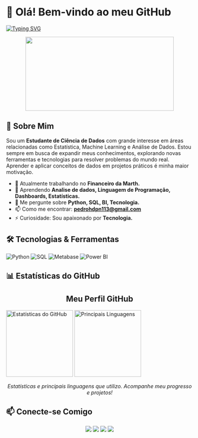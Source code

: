 # 👋 Olá! Bem-vindo ao meu GitHub

[![Typing SVG](https://readme-typing-svg.herokuapp.com?color=%2336BCF7&size=25&center=true&vCenter=true&width=600&lines=Data+Scientist;Business+Intelligence;Metabase)](https://git.io/typing-svg)

<p align="center">
  <img src="https://media.giphy.com/media/qgQUggAC3Pfv687qPC/giphy.gif" width="400" height="200"/>
</p>

## 🚀 Sobre Mim

Sou um **Estudante de Ciência de Dados** com grande interesse em áreas relacionadas como Estatística, Machine Learning e Análise de Dados. Estou sempre em busca de expandir meus conhecimentos, explorando novas ferramentas e tecnologias para resolver problemas do mundo real. Aprender e aplicar conceitos de dados em projetos práticos é minha maior motivação.

- 🔭 Atualmente trabalhando no **Financeiro da Marth.**
- 🌱 Aprendendo **Analise de dados, Linguagem de Programação, Dashboards, Estatísticas.**
- 💬 Me pergunte sobre **Python, SQL, BI, Tecnologia.**
- 📫 Como me encontrar: **pedrohdpn113@gmail.com**
- ⚡ Curiosidade: Sou apaixonado por **Tecnologia.**

## 🛠️ Tecnologias & Ferramentas

![Python](https://img.shields.io/badge/Python-3776AB?style=for-the-badge&logo=python&logoColor=white)
![SQL](https://img.shields.io/badge/SQL-%232F6CFF?style=for-the-badge&logo=postgresql&logoColor=white)
![Metabase](https://img.shields.io/badge/Metabase-%2300A3E0?style=for-the-badge&logo=metabase&logoColor=white)
![Power BI](https://img.shields.io/badge/Power%20BI-5C2D91?style=for-the-badge&logo=powerbi&logoColor=white)


## 📊 Estatísticas do GitHub

<p align="center">
  <!-- Adiciona um título ou descrição para os cards -->
  <h2 align="center">Meu Perfil GitHub</h2>
  
  <!-- Card de Estatísticas -->
  <img height="180em" src="https://github-readme-stats.vercel.app/api?username=SeuUsuario&show_icons=true&theme=dark&count_private=true" alt="Estatísticas do GitHub" />
  
  <!-- Card de Linguagens -->
  <img height="180em" src="https://github-readme-stats.vercel.app/api/top-langs/?username=SeuUsuario&layout=compact&theme=dark" alt="Principais Linguagens" />
</p>

<!-- Adiciona uma breve descrição abaixo dos cards -->
<p align="center">
  <i>Estatísticas e principais linguagens que utilizo. Acompanhe meu progresso e projetos!</i>
</p>


## 📫 Conecte-se Comigo

<p align="center">
  <a href="https://www.linkedin.com/in/seulinkedin/"><img src="https://img.shields.io/badge/-LinkedIn-0e76a8?style=flat&logo=Linkedin&logoColor=white"/></a>
  <a href="mailto:seuemail@example.com"><img src="https://img.shields.io/badge/-Gmail-red?style=flat&logo=Gmail&logoColor=white"/></a>
  <a href="https://twitter.com/seutwitter"><img src="https://img.shields.io/badge/-Twitter-1DA1F2?style=flat&logo=twitter&logoColor=white"/></a>
  <a href="https://github.com/PehdPaula"><img src="https://img.shields.io/badge/-GitHub-333333?style=flat&logo=github"/></a>
</p>
